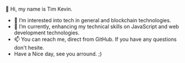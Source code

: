   👋 Hi, my name is Tim Kevin.


- 👀 I’m interested into tech in general and blockchain technologies.
- 🌱 I’m currently, enhancing my technical skills on JavaScript and web development technologies.
- 📫 You can reach me, direct from GitHub. If you have any questions don't hesite.
- Have a Nice day, see you arround. ;)

<!---
mylordkaz/mylordkaz is a ✨ special ✨ repository because its `README.md` (this file) appears on your GitHub profile.
You can click the Preview link to take a look at your changes.
--->
